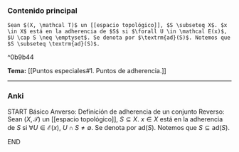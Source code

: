### Contenido principal

```ad-Formal
Sean $(X, \mathcal T)$ un [[espacio topológico]], $S \subseteq X$. $x \in X$ está en la adherencia de $S$ si $\forall U \in \mathcal E(x)$, $U \cap S \neq \emptyset$. Se denota por $\textrm{ad}(S)$. Notemos que $S \subseteq \textrm{ad}(S)$.
```

^0b9b44

**Tema:** [[Puntos especiales#1. Puntos de adherencia.]]

---
### Anki

START
Básico
Anverso: Definición de adherencia de un conjunto
Reverso: Sean $(X, \mathcal T)$ un [[espacio topológico]], $S \subseteq X$. $x \in X$ está en la adherencia de $S$ si $\forall U \in \mathcal E(x)$, $U \cap S \neq \emptyset$. Se denota por $\textrm{ad}(S)$. Notemos que $S \subseteq \textrm{ad}(S)$.
<!--ID: 1728138052370-->
END
